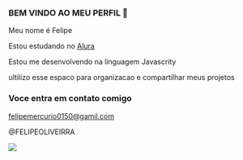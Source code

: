 ### BEM VINDO AO MEU PERFIL 🏈

Meu nome é Felipe

Estou estudando no [Alura](https://www.alura.com.br)

Estou me desenvolvendo na linguagem Javascrity

ultilizo esse espaco para organizacao e compartilhar meus projetos

### Voce entra em contato comigo 

felipemercurio0150@gamil.com

@FELIPEOLIVEIRRA

![](https://media1.tenor.com/m/cdtU93iZYs4AAAAd/neymar.gif)
